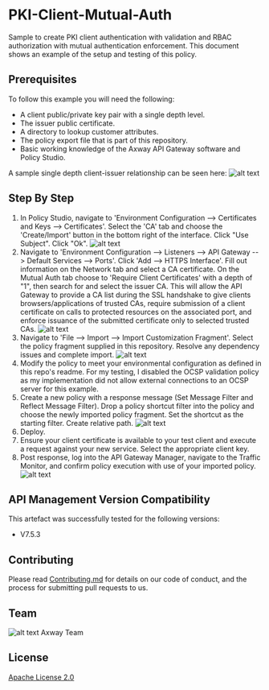 # PKI-Client-Mutual-Auth
Sample to create PKI client authentication with validation and RBAC authorization with mutual authentication enforcement. This document shows an example of the setup and testing of this policy.

## Prerequisites

To follow this example you will need the following:

- A client public/private key pair with a single depth level.
- The issuer public certificate.
- A directory to lookup customer attributes.
- The policy export file that is part of this repository.
- Basic working knowledge of the Axway API Gateway software and Policy Studio.

A sample single depth client-issuer relationship can be seen here:
![alt text](https://github.com/dwille-axway/PKI-Client-Mutual-Auth/blob/master/example/src/certificateChain.png "Certificate and Issuer")

## Step By Step

1. In Policy Studio, navigate to 'Environment Configuration --> Certificates and Keys --> Certificates'. Select the 'CA' tab and choose the 'Create/Import' button in the bottom right of the interface. Click "Use Subject". Click "Ok".
![alt text](https://github.com/dwille-axway/PKI-Client-Mutual-Auth/blob/master/example/src/cacertImport.png "Configure CA Trust")
2. Navigate to 'Environment Configuration --> Listeners --> API Gateway --> Default Services --> Ports'. Click 'Add --> HTTPS Interface'. Fill out information on the Network tab and select a CA certificate. On the Mutual Auth tab choose to 'Require Client Certificates' with a depth of "1", then search for and select the issuer CA. This will allow the API Gateway to provide a CA list during the SSL handshake to give clients browsers/applications of trusted CAs, require submission of a client certificate on calls to protected resources on the associated port, and enforce issuance of the submitted certificate only to selected trusted CAs.
![alt text](https://github.com/dwille-axway/PKI-Client-Mutual-Auth/blob/master/example/src/mutualAuth.png "Configure Mutual Auth")
3. Navigate to 'File --> Import --> Import Customization Fragment'. Select the policy fragment supplied in this repository. Resolve any dependency issues and complete import.
![alt text](https://github.com/dwille-axway/PKI-Client-Mutual-Auth/blob/master/example/src/importFrag.png "Import Policy Fragment")
4. Modify the policy to meet your environmental configuration as defined in this repo's readme. For my testing, I disabled the OCSP validation policy as my implementation did not allow external connections to an OCSP server for this example.
5. Create a new policy with a response message (Set Message Filter and Reflect Message Filter). Drop a policy shortcut filter into the policy and choose the newly imported policy fragment. Set the shortcut as the starting filter. Create relative path.
![alt text](https://github.com/dwille-axway/PKI-Client-Mutual-Auth/blob/master/example/src/sampleEchoPolicy.png "Sample Echo Policy")
6. Deploy.
7. Ensure your client certificate is available to your test client and execute a request against your new service. Select the appropriate client key.
8. Post response, log into the API Gateway Manager, navigate to the Traffic Monitor, and confirm policy execution with use of your imported policy.
![alt text](https://github.com/dwille-axway/PKI-Client-Mutual-Auth/blob/master/example/src/trafficMonitor.png "Traffic Monitor")

## API Management Version Compatibility
This artefact was successfully tested for the following versions:
- V7.5.3

## Contributing

Please read [Contributing.md](https://github.com/Axway-API-Management/Common/blob/master/Contributing.md) for details on our code of conduct, and the process for submitting pull requests to us.


## Team

![alt text][Axwaylogo] Axway Team

[Axwaylogo]: https://github.com/Axway-API-Management/Common/blob/master/img/AxwayLogoSmall.png  "Axway logo"


## License
[Apache License 2.0](/LICENSE)
